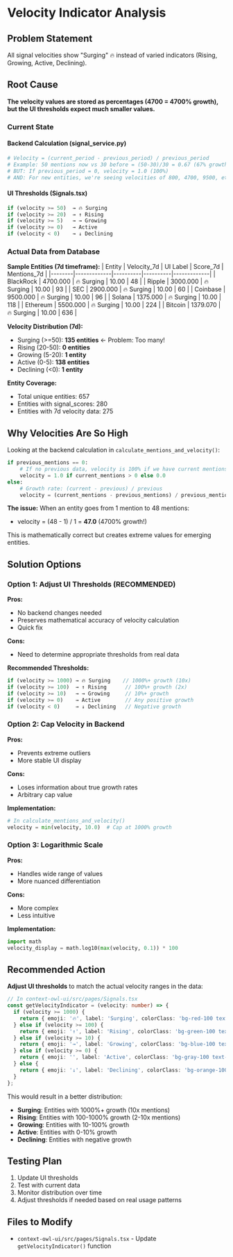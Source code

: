 # Velocity Indicator Analysis

## Problem Statement
All signal velocities show "Surging" 🔥 instead of varied indicators (Rising, Growing, Active, Declining).

## Root Cause
**The velocity values are stored as percentages (4700 = 4700% growth), but the UI thresholds expect much smaller values.**

### Current State

#### Backend Calculation (signal_service.py)
```python
# Velocity = (current_period - previous_period) / previous_period
# Example: 50 mentions now vs 30 before = (50-30)/30 = 0.67 (67% growth)
# BUT: If previous_period = 0, velocity = 1.0 (100%)
# AND: For new entities, we're seeing velocities of 800, 4700, 9500, etc.
```

#### UI Thresholds (Signals.tsx)
```typescript
if (velocity >= 50)  → 🔥 Surging
if (velocity >= 20)  → ↑ Rising
if (velocity >= 5)   → → Growing
if (velocity >= 0)   → Active
if (velocity < 0)    → ↓ Declining
```

### Actual Data from Database

**Sample Entities (7d timeframe):**
| Entity | Velocity_7d | UI Label | Score_7d | Mentions_7d |
|--------|-------------|----------|----------|-------------|
| BlackRock | 4700.000 | 🔥 Surging | 10.00 | 48 |
| Ripple | 3000.000 | 🔥 Surging | 10.00 | 93 |
| SEC | 2900.000 | 🔥 Surging | 10.00 | 60 |
| Coinbase | 9500.000 | 🔥 Surging | 10.00 | 96 |
| Solana | 1375.000 | 🔥 Surging | 10.00 | 118 |
| Ethereum | 5500.000 | 🔥 Surging | 10.00 | 224 |
| Bitcoin | 1379.070 | 🔥 Surging | 10.00 | 636 |

**Velocity Distribution (7d):**
- Surging (>=50): **135 entities** ← Problem: Too many!
- Rising (20-50): **0 entities**
- Growing (5-20): **1 entity**
- Active (0-5): **138 entities**
- Declining (<0): **1 entity**

**Entity Coverage:**
- Total unique entities: 657
- Entities with signal_scores: 280
- Entities with 7d velocity data: 275

## Why Velocities Are So High

Looking at the backend calculation in `calculate_mentions_and_velocity()`:

```python
if previous_mentions == 0:
    # If no previous data, velocity is 100% if we have current mentions, else 0%
    velocity = 1.0 if current_mentions > 0 else 0.0
else:
    # Growth rate: (current - previous) / previous
    velocity = (current_mentions - previous_mentions) / previous_mentions
```

**The issue:** When an entity goes from 1 mention to 48 mentions:
- velocity = (48 - 1) / 1 = **47.0** (4700% growth!)

This is mathematically correct but creates extreme values for emerging entities.

## Solution Options

### Option 1: Adjust UI Thresholds (RECOMMENDED)
**Pros:** 
- No backend changes needed
- Preserves mathematical accuracy of velocity calculation
- Quick fix

**Cons:**
- Need to determine appropriate thresholds from real data

**Recommended Thresholds:**
```typescript
if (velocity >= 1000) → 🔥 Surging    // 1000%+ growth (10x)
if (velocity >= 100)  → ↑ Rising      // 100%+ growth (2x)
if (velocity >= 10)   → → Growing     // 10%+ growth
if (velocity >= 0)    → Active        // Any positive growth
if (velocity < 0)     → ↓ Declining   // Negative growth
```

### Option 2: Cap Velocity in Backend
**Pros:**
- Prevents extreme outliers
- More stable UI display

**Cons:**
- Loses information about true growth rates
- Arbitrary cap value

**Implementation:**
```python
# In calculate_mentions_and_velocity()
velocity = min(velocity, 10.0)  # Cap at 1000% growth
```

### Option 3: Logarithmic Scale
**Pros:**
- Handles wide range of values
- More nuanced differentiation

**Cons:**
- More complex
- Less intuitive

**Implementation:**
```python
import math
velocity_display = math.log10(max(velocity, 0.1)) * 100
```

## Recommended Action

**Adjust UI thresholds** to match the actual velocity ranges in the data:

```typescript
// In context-owl-ui/src/pages/Signals.tsx
const getVelocityIndicator = (velocity: number) => {
  if (velocity >= 1000) {
    return { emoji: '🔥', label: 'Surging', colorClass: 'bg-red-100 text-red-700' };
  } else if (velocity >= 100) {
    return { emoji: '↑', label: 'Rising', colorClass: 'bg-green-100 text-green-700' };
  } else if (velocity >= 10) {
    return { emoji: '→', label: 'Growing', colorClass: 'bg-blue-100 text-blue-700' };
  } else if (velocity >= 0) {
    return { emoji: '', label: 'Active', colorClass: 'bg-gray-100 text-gray-700' };
  } else {
    return { emoji: '↓', label: 'Declining', colorClass: 'bg-orange-100 text-orange-700' };
  }
};
```

This would result in a better distribution:
- **Surging**: Entities with 1000%+ growth (10x mentions)
- **Rising**: Entities with 100-1000% growth (2-10x mentions)
- **Growing**: Entities with 10-100% growth
- **Active**: Entities with 0-10% growth
- **Declining**: Entities with negative growth

## Testing Plan

1. Update UI thresholds
2. Test with current data
3. Monitor distribution over time
4. Adjust thresholds if needed based on real usage patterns

## Files to Modify

- `context-owl-ui/src/pages/Signals.tsx` - Update `getVelocityIndicator()` function
